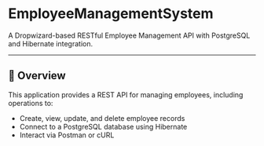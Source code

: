 #  EmployeeManagementSystem

A Dropwizard-based RESTful Employee Management API with PostgreSQL and Hibernate integration.


---

## 📖 Overview

This application provides a REST API for managing employees, including operations to:
- Create, view, update, and delete employee records
- Connect to a PostgreSQL database using Hibernate
- Interact via Postman or cURL


